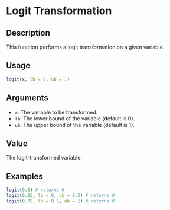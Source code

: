 # Logit Transformation

## Description

This function performs a logit transformation on a given variable.

## Usage

```r
logit(x, lb = 0, ub = 1)
```

## Arguments

* `x`: The variable to be transformed.
* `lb`: The lower bound of the variable (default is 0).
* `ub`: The upper bound of the variable (default is 1).

## Value

The logit-transformed variable.

## Examples

```r
logit(0.5) # returns 0
logit(0.25, lb = 0, ub = 0.5) # returns 0
logit(0.75, lb = 0.5, ub = 1) # returns 0
```


